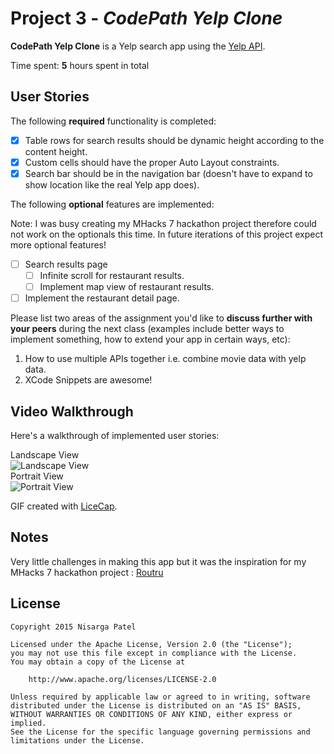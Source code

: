 # Project 3 - *CodePath Yelp Clone*

**CodePath Yelp Clone** is a Yelp search app using the [Yelp API](http://www.yelp.com/developers/documentation/v2/search_api).

Time spent: **5** hours spent in total

## User Stories

The following **required** functionality is completed:

- [X] Table rows for search results should be dynamic height according to the content height.
- [X] Custom cells should have the proper Auto Layout constraints.
- [X] Search bar should be in the navigation bar (doesn't have to expand to show location like the real Yelp app does).

The following **optional** features are implemented:

Note: I was busy creating my MHacks 7 hackathon project therefore could not work on the optionals this time. In future iterations of this project expect more optional features!

- [ ] Search results page
   - [ ] Infinite scroll for restaurant results.
   - [ ] Implement map view of restaurant results.
- [ ] Implement the restaurant detail page.

Please list two areas of the assignment you'd like to **discuss further with your peers** during the next class (examples include better ways to implement something, how to extend your app in certain ways, etc):

1. How to use multiple APIs together i.e. combine movie data with yelp data.
2. XCode Snippets are awesome!

## Video Walkthrough 

Here's a walkthrough of implemented user stories:

Landscape View <br>
<img src='http://i.imgur.com/D8re5jR.gif' title='Landscape View' width='' alt='Landscape View' />
<br>
Portrait View <br>
<img src='http://i.imgur.com/sCEFY60.gif' title='Portrait View' alt='Portrait View' />

GIF created with [LiceCap](http://www.cockos.com/licecap/).

## Notes

Very little challenges in making this app but it was the inspiration for my MHacks 7 hackathon project :
<a href="http://routru.cloudapp.net">Routru</a>

## License

    Copyright 2015 Nisarga Patel

    Licensed under the Apache License, Version 2.0 (the "License");
    you may not use this file except in compliance with the License.
    You may obtain a copy of the License at

        http://www.apache.org/licenses/LICENSE-2.0

    Unless required by applicable law or agreed to in writing, software
    distributed under the License is distributed on an "AS IS" BASIS,
    WITHOUT WARRANTIES OR CONDITIONS OF ANY KIND, either express or implied.
    See the License for the specific language governing permissions and
    limitations under the License.
